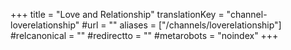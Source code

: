 +++
title = "Love and Relationship"
translationKey = "channel-loverelationship"
#url = ""
aliases = ["/channels/loverelationship"]
#relcanonical = ""
#redirectto = ""
#metarobots = "noindex"
+++
